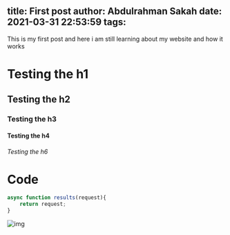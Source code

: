 title: First post
author: Abdulrahman Sakah
date: 2021-03-31 22:53:59
tags:
---
This is my first post and here i am still learning about my website and how it works

# Testing the h1
## Testing the h2
### Testing the h3
#### Testing the h4
###### Testing the h6

# Code
```javascript
async function results(request){
	return request;
}
```

![img](https://specials-images.forbesimg.com/imageserve/5f302109ffad89f9130e07db/960x0.jpg?cropX1=0&cropX2=4800&cropY1=243&cropY2=2943 "hello")